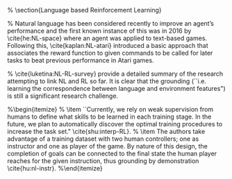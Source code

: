 % \section{Language based Reinforcement Learning}

% Natural language has been considered recently to improve an agent’s performance and the first known instance of this was in 2016 by \cite{he:NL-space} where an agent was applied to text-based games. Following this, \cite{kaplan:NL-atari} introduced a basic approach that associates the reward function to given commands to be called for later tasks to beat previous performance in Atari games. 

% \cite{luketina:NL-RL-survey} provide a detailed summary of the research attempting to link NL and RL so far. It is clear that the grounding (``i.e. learning the correspondence between language and environment features") is still a significant research challenge. 

%\begin{itemize}
%	\item ``Currently, we rely on weak supervision from humans to define what skills to be learned in each training stage. In the future, we plan to automatically discover the optimal training procedures to increase the task set." \cite{shu:interp-RL}.
%	\item The authors take advantage of a training dataset with two human controllers; one as instructor and one as player of the game. By nature of this design, the completion of goals can be connected to the final state the human player reaches for the given instruction, thus grounding by demonstration \cite{hu:nl-instr}.
%\end{itemize}